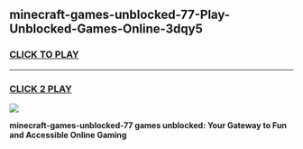 
## minecraft-games-unblocked-77-Play-Unblocked-Games-Online-3dqy5
<h3>
<a href="https://premium76.site?title=minecraft-games-unblocked-77&ref=25A">CLICK TO PLAY</a></h3>
<hr>

<h3>
<a href="https://premium76.site?title=minecraft-games-unblocked-77&ref=25A">CLICK 2 PLAY</a>
  
</h3>

<a href="https://premium76.site?title=minecraft-games-unblocked-77&ref=25A"><img src="https://clearcache.store/games.png"></a>


**minecraft-games-unblocked-77 games unblocked: Your Gateway to Fun and Accessible Online Gaming**
